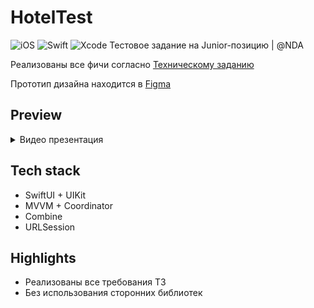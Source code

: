 # HotelTest
![iOS](https://img.shields.io/badge/iOS-14+%20-white?logo=Apple&logoColor=white)
![Swift](https://img.shields.io/badge/Swift-5+-red?logo=Swift&logoColor=red)
![Xcode](https://img.shields.io/badge/Xcode-14%20-00B2FF?logo=Xcode&logoColor=00B2FF)
Тестовое задание на Junior-позицию | @NDA

Реализованы все фичи согласно [Техническому заданию](https://docs.google.com/document/d/1y9eiUgHhNbhAlXgHOB4nUS0XbaOEFRw8gT6rVM-jdrw/edit)

Прототип дизайна находится в [Figma](https://www.figma.com/file/33MKMNqJedmRgipHlpsqaf/iOS?type=design&mode=design&t=BOQJIlfs2J1iMTLd-1)

## Preview

<details>
<summary>Видео презентация</summary>

https://disk.yandex.ru/i/D8tZa_Da9juCag

</details>

## Tech stack
* SwiftUI + UIKit
* MVVM + Coordinator
* Combine
* URLSession

## Highlights
* Реализованы все требования ТЗ
* Без использования сторонних библиотек
